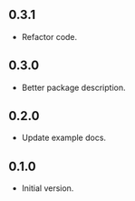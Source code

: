 ## 0.3.1

- Refactor code.

## 0.3.0

- Better package description.

## 0.2.0

- Update example docs.

## 0.1.0

- Initial version.
